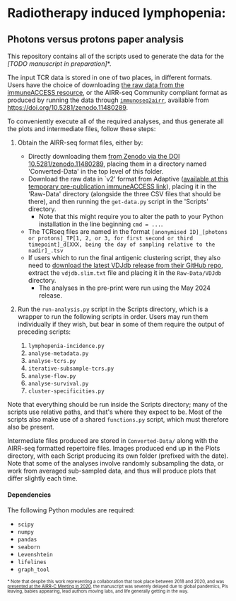 # Radiotherapy induced lymphopenia:
## Photons versus protons paper analysis

This repository contains all of the scripts used to generate the data for the *\[TODO manuscript in preparation\]*&ast;. 

The input TCR data is stored in one of two places, in different formats. Users have the choice of downloading [the raw data from the immuneACCESS resource]([https://clients.adaptivebiotech.com/pub/heather-2020](https://clients.adaptivebiotech.com/pub/heather-2020)), or the AIRR-seq Community compliant format as produced by running the data through [```immunoseq2airr```](https://github.com/JamieHeather/immunoseq2airr), available from https://doi.org/10.5281/zenodo.11480289.

To conveniently execute all of the required analyses, and thus generate all the plots and intermediate files, follow these steps:

1) Obtain the AIRR-seq format files, either by:
    * Directly downloading them [from Zenodo via the DOI 10.5281/zenodo.11480289](https://doi.org/10.5281/zenodo.11480289), placing them in a directory named 'Converted-Data' in the top level of this folder.
    * Download the raw data in `v2' format from Adaptive ([available at this temporary pre-publication immuneACCESS link](https://clients.adaptivebiotech.com/pub/heather-2020)), placing it in the 'Raw-Data' directory (alongside the three CSV files that should be there), and then running the ```get-data.py``` script in the  'Scripts' directory.
      * Note that this might require you to alter the path to your Python installation in the line beginning ```cmd = ...```.
   * The TCRseq files are named in the format `[anonymised ID]_[photons or protons]_TP[1, 2, or 3, for first second or third timepoint]_d[XXX, being the day of sampling relative to the nadir]_.tsv`
   * If users which to run the final antigenic clustering script, they also need to [download the latest VDJdb release from their GitHub repo](https://github.com/antigenomics/vdjdb-db/), extract the `vdjdb.slim.txt` file and placing it in the `Raw-Data/VDJdb` directory.
     * The analyses in the pre-print were run using the May 2024 release.
   
2) Run the ```run-analysis.py``` script in the Scripts directory, which is a wrapper to run the following scripts in order. Users may run them individually if they wish, but bear in some of them require the output of preceding scripts:
    1) ```lymphopenia-incidence.py```
    2) ```analyse-metadata.py```
    3) ```analyse-tcrs.py```
    4) ```iterative-subsample-tcrs.py```
    5) ```analyse-flow.py```
    6) ```analyse-survival.py```
    7) ```cluster-specificities.py``` 
    
Note that everything should be run inside the Scripts directory; many of the scripts use relative paths, and that's where they expect to be. Most of the scripts also make use of a shared ```functions.py``` script, which must therefore also be present.

Intermediate files produced are stored in `Converted-Data/` along with the AIRR-seq formatted repertoire files. Images produced end up in the Plots directory, with each Script producing its own folder (prefixed with the date). Note that some of the analyses involve randomly subsampling the data, or work from averaged sub-sampled data, and thus will produce plots that differ slightly each time.

#### Dependencies

The following Python modules are required:

* `scipy`
* `numpy`
* `pandas`
* `seaborn`
* `Levenshtein`
* `lifelines`
* `graph_tool`

<sub><sup>&ast; Note that despite this work representing a collaboration that took place between 2018 and 2020, and was [presented at the AIRR-C Meeting in 2020](https://www.youtube.com/watch?v=SDqN5QY24z0), the manuscript was severely delayed due to global pandemics, PIs leaving, babies appearing, lead authors moving labs, and life generally getting in the way.</sup></sub>